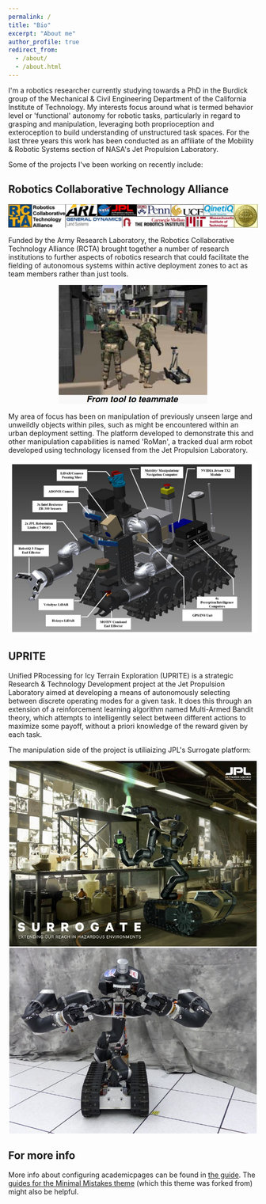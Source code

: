 ```yaml
---
permalink: /
title: "Bio"
excerpt: "About me"
author_profile: true
redirect_from: 
  - /about/
  - /about.html
---
```


I'm a robotics researcher currently studying towards a PhD in the Burdick group of the Mechanical & Civil Engineering Department of the California Institute of Technology. My interests focus around what is termed behavior level or 'functional' autonomy for robotic tasks, particularly in regard to grasping and manipulation, leveraging both proprioception and exteroception to build understanding of unstructured task spaces. For the last three years this work has been conducted as an affiliate of the Mobility & Robotic Systems section of NASA's Jet Propulsion Laboratory.

Some of the projects I've been working on recently include:

Robotics Collaborative Technology Alliance
------

![RCTA Institutions](images/rcta_centers.png)

Funded by the Army Research Laboratory, the Robotics Collaborative Technology Alliance (RCTA) brought together a number of research institutions to further aspects of robotics research that could facilitate the fielding of autonomous systems within active deployment zones to act as team members rather than just tools.

<center> <img src="images/tool_to_teammate.png" alt="RCTA development objectives" width="300"> </center>

My area of focus has been on manipulation of previously unseen large and unweildly objects within piles, such as might be encountered within an urban deployment setting. The platform developed to demonstrate this and other manipulation capabilities is named 'RoMan', a tracked dual arm robot developed using technology licensed from the Jet Propulsion Laboratory.

<center> <img src="images/roman.jpg" alt="RCTA RoMan platform" width="600"> </center>

UPRITE
------
Unified PRocessing for Icy Terrain Exploration (UPRITE) is a strategic Research & Technology Development project at the Jet Propulsion Laboratory aimed at developing a means of autonomously selecting between discrete operating modes for a given task. It does this through an extension of a reinforcement learning algorithm named Multi-Armed Bandit theory, which attempts to intelligently select between different actions to maximize some payoff, without a priori knowledge of the reward given by each task.

The manipulation side of the project is utiliaizing JPL's Surrogate platform:

<center> <img src="images/surrogate_artists.jpg" alt="JPL's Surrogate Robot - Artist's Impression" width="500"> </center>

<center> <img src="images/surrogate.jpg" alt="JPL's Surrogate Robot - Original Configuration" width="500"> </center>

For more info
------
More info about configuring academicpages can be found in [the guide](https://academicpages.github.io/markdown/). The [guides for the Minimal Mistakes theme](https://mmistakes.github.io/minimal-mistakes/docs/configuration/) (which this theme was forked from) might also be helpful.
